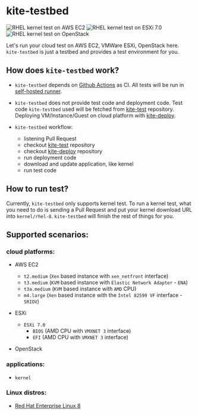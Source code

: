 # kite-testbed

![RHEL kernel test on AWS EC2](https://github.com/virt-s1/kite-testbed/workflows/RHEL%20kernel%20test%20on%20AWS%20EC2/badge.svg)
![RHEL kernel test on ESXi 7.0](https://github.com/virt-s1/kite-testbed/workflows/RHEL%20kernel%20test%20on%20ESXi%207.0/badge.svg)
![RHEL kernel test on OpenStack](https://github.com/virt-s1/kite-testbed/workflows/RHEL%20kernel%20test%20on%20OpenStack/badge.svg)

Let's run your cloud test on AWS EC2, VMWare ESXi, OpenStack here. `kite-testbed` is just a testbed and provides a test environment for you.

## How does `kite-testbed` work?

* `kite-testbed` depends on [Github Actions](https://docs.github.com/en/actions) as CI. All tests will be run in [self-hosted runner](https://docs.github.com/en/actions/hosting-your-own-runners/about-self-hosted-runners).

* `kite-testbed` does not provide test code and deployment code. Test code `kite-testbed` used will be fetched from [kite-test](https://github.com/virt-s1/kite-test.git) repository. Deploying VM/Instance/Guest on cloud platform with [kite-deploy](https://github.com/virt-s1/kite-deploy.git).

* `kite-testbed` workflow:
  * listening Pull Request
  * checkout [kite-test](https://github.com/virt-s1/kite-test.git) repository
  * checkout [kite-deploy](https://github.com/virt-s1/kite-deploy.git) repository
  * run deployment code
  * download and update application, like kernel
  * run test code

## How to run test?

Currently, `kite-testbed` only supports kernel test. To run a kernel test, what you need to do is sending a Pull Request and put your kernel download URL into `kernel/rhel-8`. `kite-testbed` will finish the rest of things for you.

## Supported scenarios:

### cloud platforms:

* AWS EC2
  * `t2.medium` (`Xen` based instance with `xen_netfront` interface)
  * `t3.medium` (`KVM` based instance with `Elastic Network Adapter` - `ENA`)
  * `t3a.medium` (`KVM` based instance with `AMD` CPU)
  * `m4.large` (`Xen` based instance with the `Intel 82599 VF` interface - `SRIOV`)

* ESXi
  * `ESXi 7.0`
    * `BIOS` (AMD CPU with `VMXNET 3` interface)
    * `EFI` (AMD CPU with `VMXNET 3` interface)

* OpenStack

### applications:

* `kernel`

### Linux distros:

* [Red Hat Enterprise Linux 8](https://www.redhat.com/en/technologies/linux-platforms/enterprise-linux)
